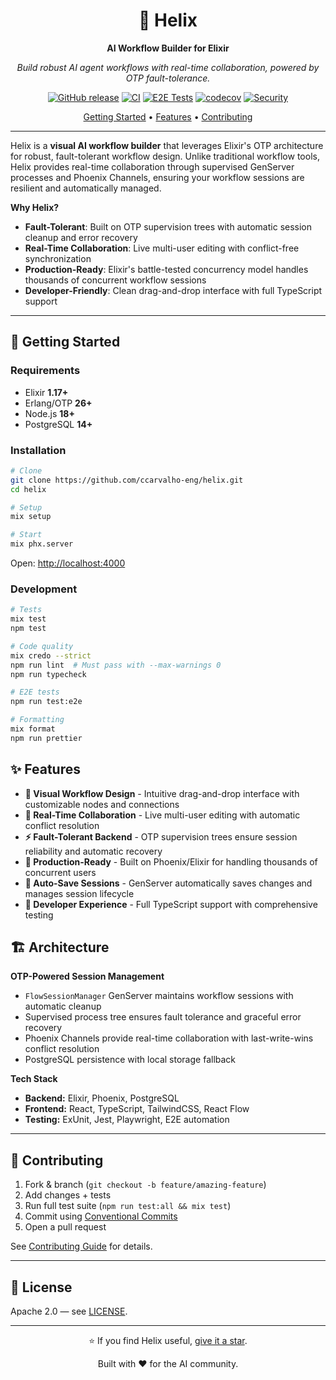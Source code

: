 <div align="center">

# 🧬 Helix

**AI Workflow Builder for Elixir**

_Build robust AI agent workflows with real-time collaboration, powered by OTP fault-tolerance._

[![GitHub release](https://img.shields.io/github/v/release/ccarvalho-eng/helix?style=for-the-badge)](https://github.com/ccarvalho-eng/helix/releases)
[![CI](https://img.shields.io/github/actions/workflow/status/ccarvalho-eng/helix/ci.yml?style=for-the-badge&logo=github-actions)](https://github.com/ccarvalho-eng/helix/actions/workflows/ci.yml)
[![E2E Tests](https://img.shields.io/github/actions/workflow/status/ccarvalho-eng/helix/nightly-e2e-tests.yml?style=for-the-badge&logo=playwright&label=E2E)](https://github.com/ccarvalho-eng/helix/actions/workflows/nightly-e2e-tests.yml)
[![codecov](https://img.shields.io/codecov/c/github/ccarvalho-eng/helix?style=for-the-badge&logo=codecov)](https://codecov.io/gh/ccarvalho-eng/helix)
[![Security](https://img.shields.io/github/actions/workflow/status/ccarvalho-eng/helix/security.yml?style=for-the-badge&logo=security&label=Security)](https://github.com/ccarvalho-eng/helix/actions/workflows/security.yml)

[Getting Started](#-getting-started) • [Features](#-features) • [Contributing](#-contributing)

---

</div>

Helix is a **visual AI workflow builder** that leverages Elixir's OTP architecture for robust, fault-tolerant workflow design. Unlike traditional workflow tools, Helix provides real-time collaboration through supervised GenServer processes and Phoenix Channels, ensuring your workflow sessions are resilient and automatically managed.

**Why Helix?**
- **Fault-Tolerant**: Built on OTP supervision trees with automatic session cleanup and error recovery
- **Real-Time Collaboration**: Live multi-user editing with conflict-free synchronization
- **Production-Ready**: Elixir's battle-tested concurrency model handles thousands of concurrent workflow sessions
- **Developer-Friendly**: Clean drag-and-drop interface with full TypeScript support

---

## 🚀 Getting Started

### Requirements

- Elixir **1.17+**
- Erlang/OTP **26+**
- Node.js **18+**
- PostgreSQL **14+**

### Installation

```bash
# Clone
git clone https://github.com/ccarvalho-eng/helix.git
cd helix

# Setup
mix setup

# Start
mix phx.server
```

Open: [http://localhost:4000](http://localhost:4000)

### Development

```bash
# Tests
mix test
npm test

# Code quality
mix credo --strict
npm run lint  # Must pass with --max-warnings 0
npm run typecheck

# E2E tests
npm run test:e2e

# Formatting
mix format
npm run prettier
```

## ✨ Features

- **🎨 Visual Workflow Design** - Intuitive drag-and-drop interface with customizable nodes and connections
- **👥 Real-Time Collaboration** - Live multi-user editing with automatic conflict resolution
- **⚡ Fault-Tolerant Backend** - OTP supervision trees ensure session reliability and automatic recovery
- **🚀 Production-Ready** - Built on Phoenix/Elixir for handling thousands of concurrent users
- **💾 Auto-Save Sessions** - GenServer automatically saves changes and manages session lifecycle
- **🎯 Developer Experience** - Full TypeScript support with comprehensive testing

## 🏗 Architecture

**OTP-Powered Session Management**
- `FlowSessionManager` GenServer maintains workflow sessions with automatic cleanup
- Supervised process tree ensures fault tolerance and graceful error recovery
- Phoenix Channels provide real-time collaboration with last-write-wins conflict resolution
- PostgreSQL persistence with local storage fallback

**Tech Stack**
- **Backend:** Elixir, Phoenix, PostgreSQL
- **Frontend:** React, TypeScript, TailwindCSS, React Flow
- **Testing:** ExUnit, Jest, Playwright, E2E automation

---

## 🤝 Contributing

1. Fork & branch (`git checkout -b feature/amazing-feature`)
2. Add changes + tests
3. Run full test suite (`npm run test:all && mix test`)
4. Commit using [Conventional Commits](https://conventionalcommits.org/)
5. Open a pull request

See [Contributing Guide](CONTRIBUTING.md) for details.

---

## 📝 License

Apache 2.0 — see [LICENSE](LICENSE).

---

<div align="center">

⭐ If you find Helix useful, [give it a star](https://github.com/ccarvalho-eng/helix/stargazers).

Built with ❤️ for the AI community.

</div>
